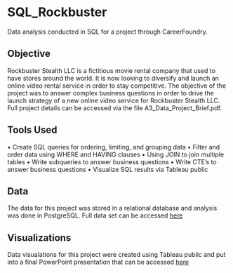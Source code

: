 # SQL_Rockbuster
Data analysis conducted in SQL for a project through CareerFoundry.  

## Objective 
Rockbuster Stealth LLC is a fictitious movie rental company that used to have stores around the world. It is now looking to diversify and launch an online video rental service in order to stay competitive. The objective of the project was to answer complex business questions in order to drive the launch strategy of a new online video service for Rockbuster Stealth LLC. Full project details can be accessed via the file A3_Data_Project_Brief.pdf. 

## Tools Used  
•	Create SQL queries for ordering, limiting, and grouping data 
•	Filter and order data using WHERE and HAVING clauses 
•	Using JOIN to join multiple tables 
•	Write subqueries to answer business questions
•	Write CTE’s to answer business questions
•	Visualize SQL results via Tableau public 

## Data 
The data for this project was stored in a relational database and analysis was done in PostgreSQL. 
Full data set can be accessed [here](http://www.postgresqltutorial.com/wp-content/uploads/2019/05/dvdrental.zip)

## Visualizations 
Data visualations for this project were created using Tableau public and put into a final PowerPoint presentation that can be accessed [here](https://coach-courses-us.s3.amazonaws.com/exercises/1054/55663/db4c7c5941a14f2059a0b6246f0bfbf9/Data-Immersion-3.10.pptx)
